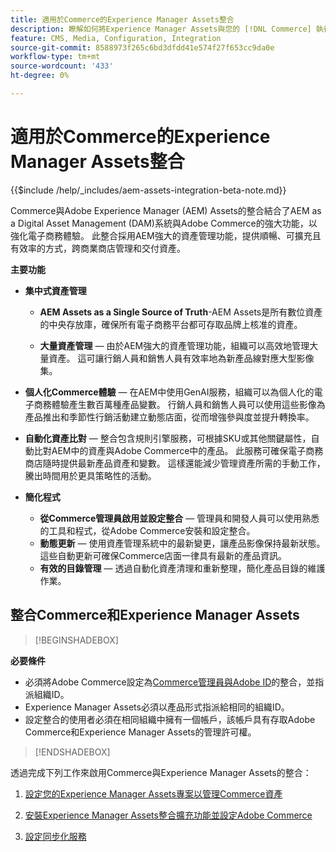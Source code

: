 ```yaml
---
title: 適用於Commerce的Experience Manager Assets整合
description: 瞭解如何將Experience Manager Assets與您的 [!DNL Commerce] 執行個體整合，以存取您商店中使用的無數媒體資產。
feature: CMS, Media, Configuration, Integration
source-git-commit: 8588973f265c6bd3dfdd41e574f27f653cc9da0e
workflow-type: tm+mt
source-wordcount: '433'
ht-degree: 0%

---
```


# 適用於Commerce的Experience Manager Assets整合

{{$include /help/_includes/aem-assets-integration-beta-note.md}}

Commerce與Adobe Experience Manager (AEM) Assets的整合結合了AEM as a Digital Asset Management (DAM)系統與Adobe Commerce的強大功能，以強化電子商務體驗。 此整合採用AEM強大的資產管理功能，提供順暢、可擴充且有效率的方式，跨商業商店管理和交付資產。

**主要功能**

- **集中式資產管理**

   - **AEM Assets as a Single Source of Truth**-AEM Assets是所有數位資產的中央存放庫，確保所有電子商務平台都可存取品牌上核准的資產。

   - **大量資產管理** — 由於AEM強大的資產管理功能，組織可以高效地管理大量資產。 這可讓行銷人員和銷售人員有效率地為新產品線對應大型影像集。

- **個人化Commerce體驗** — 在AEM中使用GenAI服務，組織可以為個人化的電子商務體驗產生數百萬種產品變數。 行銷人員和銷售人員可以使用這些影像為產品推出和季節性行銷活動建立動態店面，從而增強參與度並提升轉換率。

- **自動化資產比對** — 整合包含規則引擎服務，可根據SKU或其他關鍵屬性，自動比對AEM中的資產與Adobe Commerce中的產品。 此服務可確保電子商務商店隨時提供最新產品資產和變數。 這樣還能減少管理資產所需的手動工作，騰出時間用於更具策略性的活動。

- **簡化程式**
   - **從Commerce管理員啟用並設定整合** — 管理員和開發人員可以使用熟悉的工具和程式，從Adobe Commerce安裝和設定整合。
   - **動態更新** — 使用資產管理系統中的最新變更，讓產品影像保持最新狀態。 這些自動更新可確保Commerce店面一律具有最新的產品資訊。
   - **有效的目錄管理** — 透過自動化資產清理和重新整理，簡化產品目錄的維護作業。

## 整合Commerce和Experience Manager Assets

>[!BEGINSHADEBOX]

**必要條件**

- 必須將Adobe Commerce設定為[Commerce管理員與Adobe ID](/help/getting-started/adobe-ims-config.md)的整合，並指派組織ID。
- Experience Manager Assets必須以產品形式指派給相同的組織ID。
- 設定整合的使用者必須在相同組織中擁有一個帳戶，該帳戶具有存取Adobe Commerce和Experience Manager Assets的管理許可權。

>[!ENDSHADEBOX]

透過完成下列工作來啟用Commerce與Experience Manager Assets的整合：

1. [設定您的Experience Manager Assets專案以管理Commerce資產](aem-assets-configure-aem.md)

1. [安裝Experience Manager Assets整合擴充功能並設定Adobe Commerce](aem-assets-configure-commerce.md)

1. [設定同步化服務](aem-assets-setup-synchronization.md)
